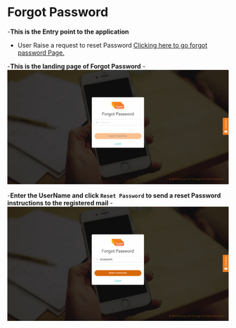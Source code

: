 # Forgot Password

-**This is the Entry point to the application**
  - User Raise a request to reset Password
  [Clicking here to go forgot password Page.](https://portal.orangeselfstorage.com/forgotpassword)

-**This is the landing page of Forgot Password**
-![N|Solid](media/fp1.png)

-**Enter the UserName and click `Reset Password` to send a reset Password instructions to the registered mail**
-![N|Solid](media/fp2.png)
